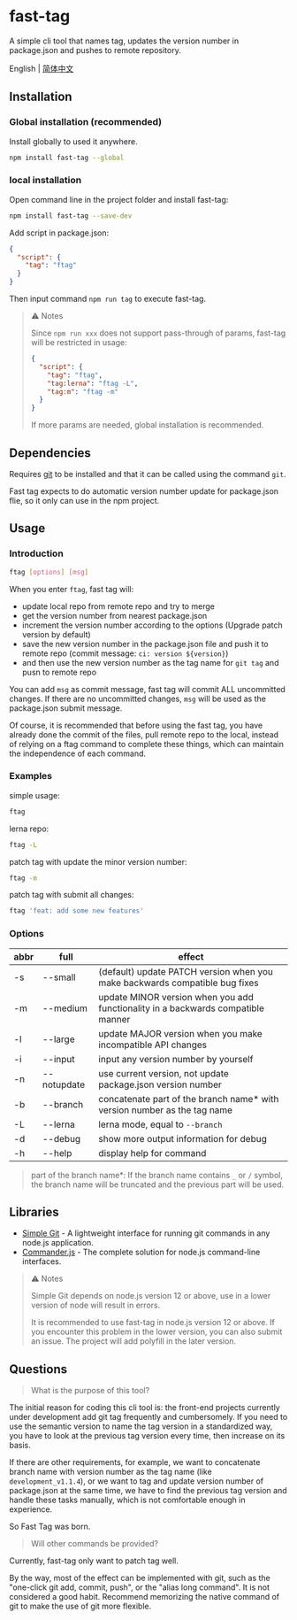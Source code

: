 # fast-tag

A simple cli tool that names tag, updates the version number in package.json and pushes to remote repository.

English | [简体中文](https://github.com/ceynri/fast-tag/blob/master/README_zh-CN.md)

## Installation

### Global installation (recommended)

Install globally to used it anywhere.

```bash
npm install fast-tag --global
```

### local installation

Open command line in the project folder and install fast-tag:

```bash
npm install fast-tag --save-dev
```

Add script in package.json:

```json
{
  "script": {
    "tag": "ftag"
  }
}
```

Then input command `npm run tag` to execute fast-tag.

> ⚠ Notes
>
> Since `npm run xxx` does not support pass-through of params, fast-tag will be restricted in usage:
>
> ```json
> {
>   "script": {
>     "tag": "ftag",
>     "tag:lerna": "ftag -L",
>     "tag:m": "ftag -m"
>   }
> }
> ```
>
> If more params are needed, global installation is recommended.

## Dependencies

Requires [git](https://git-scm.com/downloads) to be installed and that it can be called using the command `git`.

Fast tag expects to do automatic version number update for package.json flie, so it only can use in the npm project.

## Usage

### Introduction

```bash
ftag [options] [msg]
```

When you enter `ftag`, fast tag will:

- update local repo from remote repo and try to merge
- get the version number from nearest package.json
- increment the version number according to the options (Upgrade patch version by default)
- save the new version number in the package.json file and push it to remote repo (commit message: `ci: version ${version}`)
- and then use the new version number as the tag name for `git tag` and pusn to remote repo

You can add `msg` as commit message, fast tag will commit ALL uncommitted changes. If there are no uncommitted changes, `msg` will be used as the package.json submit message.

Of course, it is recommended that before using the fast tag, you have already done the commit of the files, pull remote repo to the local, instead of relying on a ftag command to complete these things, which can maintain the independence of each command.

### Examples

simple usage:

```bash
ftag
```

lerna repo:

```bash
ftag -L
```

patch tag with update the minor version number:

```bash
ftag -m
```

patch tag with submit all changes:

```bash
ftag 'feat: add some new features'
```

### Options

| abbr | full        | effect                                                                           |
| ---- | ----------- | -------------------------------------------------------------------------------- |
| -s   | --small     | (default) update PATCH version when you make backwards compatible bug fixes      |
| -m   | --medium    | update MINOR version when you add functionality in a backwards compatible manner |
| -l   | --large     | update MAJOR version when you make incompatible API changes                      |
| -i   | --input     | input any version number by yourself                                             |
| -n   | --notupdate | use current version, not update package.json version number                      |
| -b   | --branch    | concatenate part of the branch name\* with version number as the tag name        |
| -L   | --lerna     | lerna mode, equal to `--branch`                                                  |
| -d   | --debug     | show more output information for debug                                           |
| -h   | --help      | display help for command                                                         |

> part of the branch name\*: If the branch name contains `_` or `/` symbol, the branch name will be truncated and the previous part will be used.

## Libraries

- [Simple Git](https://github.com/steveukx/git-js) - A lightweight interface for running git commands in any node.js application.
- [Commander.js](https://github.com/tj/commander.js) - The complete solution for node.js command-line interfaces.

> ⚠ Notes
>
> Simple Git depends on node.js version 12 or above, use in a lower version of node will result in errors.
>
> It is recommended to use fast-tag in node.js version 12 or above. If you encounter this problem in the lower version, you can also submit an issue. The project will add polyfill in the later version.

## Questions

> What is the purpose of this tool?

The initial reason for coding this cli tool is: the front-end projects currently under development add git tag frequently and cumbersomely. If you need to use the semantic version to name the tag version in a standardized way, you have to look at the previous tag version every time, then increase on its basis.

If there are other requirements, for example, we want to concatenate branch name with version number as the tag name (like `development_v1.1.4`), or we want to tag and update version number of package.json at the same time, we have to find the previous tag version and handle these tasks manually, which is not comfortable enough in experience.

So Fast Tag was born.

> Will other commands be provided?

Currently, fast-tag only want to patch tag well.

By the way, most of the effect can be implemented with git, such as the "one-click git add, commit, push", or the "alias ​​long command". It is not considered a good habit. Recommend memorizing the native command of git to make the use of git more flexible.

<br>
